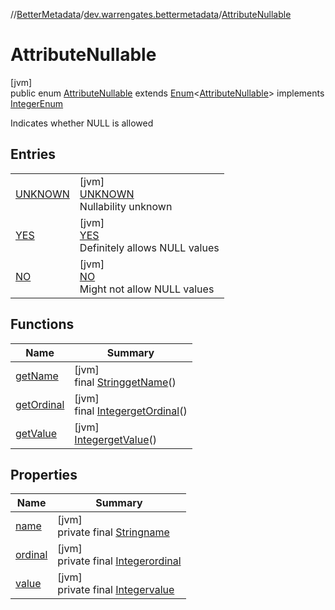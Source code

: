 //[BetterMetadata](../../../index.md)/[dev.warrengates.bettermetadata](../index.md)/[AttributeNullable](index.md)

# AttributeNullable

[jvm]\
public enum [AttributeNullable](index.md) extends [Enum](https://docs.oracle.com/javase/8/docs/api/java/lang/Enum.html)&lt;[AttributeNullable](index.md)&gt; implements [IntegerEnum](../-integer-enum/index.md)

Indicates whether NULL is allowed

## Entries

| | |
|---|---|
| [UNKNOWN](-u-n-k-n-o-w-n/index.md) | [jvm]<br>[UNKNOWN](-u-n-k-n-o-w-n/index.md)<br>Nullability unknown |
| [YES](-y-e-s/index.md) | [jvm]<br>[YES](-y-e-s/index.md)<br>Definitely allows NULL values |
| [NO](-n-o/index.md) | [jvm]<br>[NO](-n-o/index.md)<br>Might not allow NULL values |

## Functions

| Name | Summary |
|---|---|
| [getName](get-name.md) | [jvm]<br>final [String](https://docs.oracle.com/javase/8/docs/api/java/lang/String.html)[getName](get-name.md)() |
| [getOrdinal](get-ordinal.md) | [jvm]<br>final [Integer](https://docs.oracle.com/javase/8/docs/api/java/lang/Integer.html)[getOrdinal](get-ordinal.md)() |
| [getValue](get-value.md) | [jvm]<br>[Integer](https://docs.oracle.com/javase/8/docs/api/java/lang/Integer.html)[getValue](get-value.md)() |

## Properties

| Name | Summary |
|---|---|
| [name](../-version-column-type/-i-s_-p-s-e-u-d-o_-c-o-l-u-m-n/index.md#-372974862%2FProperties%2F-1216412040) | [jvm]<br>private final [String](https://docs.oracle.com/javase/8/docs/api/java/lang/String.html)[name](../-version-column-type/-i-s_-p-s-e-u-d-o_-c-o-l-u-m-n/index.md#-372974862%2FProperties%2F-1216412040) |
| [ordinal](../-version-column-type/-i-s_-p-s-e-u-d-o_-c-o-l-u-m-n/index.md#-739389684%2FProperties%2F-1216412040) | [jvm]<br>private final [Integer](https://docs.oracle.com/javase/8/docs/api/java/lang/Integer.html)[ordinal](../-version-column-type/-i-s_-p-s-e-u-d-o_-c-o-l-u-m-n/index.md#-739389684%2FProperties%2F-1216412040) |
| [value](-n-o/index.md#406812316%2FProperties%2F-1216412040) | [jvm]<br>private final [Integer](https://docs.oracle.com/javase/8/docs/api/java/lang/Integer.html)[value](-n-o/index.md#406812316%2FProperties%2F-1216412040) |
